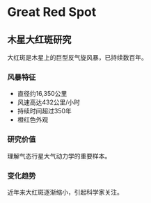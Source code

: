 # Great Red Spot

## 木星大红斑研究
大红斑是木星上的巨型反气旋风暴，已持续数百年。

### 风暴特征
- 直径约16,350公里
- 风速高达432公里/小时
- 持续时间超过350年
- 橙红色外观

### 研究价值
理解气态行星大气动力学的重要样本。

### 变化趋势
近年来大红斑逐渐缩小，引起科学家关注。
